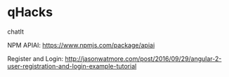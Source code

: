 # qHacks
chatIt

NPM APIAI:
https://www.npmjs.com/package/apiai

Register and Login:
http://jasonwatmore.com/post/2016/09/29/angular-2-user-registration-and-login-example-tutorial
